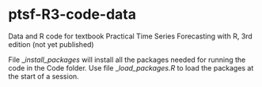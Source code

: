 # ptsf-R3-code-data
Data and R code for textbook Practical Time Series Forecasting with R, 3rd edition (not yet published)

File __install_packages_ will install all the packages needed for running the code in the Code folder.
Use file __load_packages.R_ to load the packages at the start of a session.
